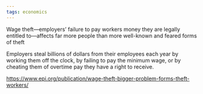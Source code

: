 ```yaml
---
tags: economics 
---
```


Wage theft—employers’ failure to pay workers money they are legally entitled to—affects far more people than more well-known and feared forms of theft 

 Employers steal billions of dollars from their employees each year by working them off the clock, by failing to pay the minimum wage, or by cheating them of overtime pay they have a right to receive.

<https://www.epi.org/publication/wage-theft-bigger-problem-forms-theft-workers/>